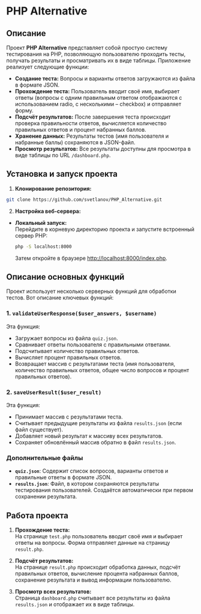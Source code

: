 # PHP Alternative

## Описание

Проект **PHP Alternative** представляет собой простую систему тестирования на PHP, позволяющую пользователю проходить тесты, получать результаты и просматривать их в виде таблицы. Приложение реализует следующие функции:

- **Создание теста:** Вопросы и варианты ответов загружаются из файла в формате JSON.
- **Прохождение теста:** Пользователь вводит своё имя, выбирает ответы (вопросы с одним правильным ответом отображаются с использованием radio, с несколькими – checkbox) и отправляет форму.
- **Подсчёт результатов:** После завершения теста происходит проверка правильности ответов, вычисляется количество правильных ответов и процент набранных баллов.
- **Хранение данных:** Результаты тестов (имя пользователя и набранные баллы) сохраняются в JSON-файл.
- **Просмотр результатов:** Все результаты доступны для просмотра в виде таблицы по URL `/dashboard.php`.

## Установка и запуск проекта

1. **Клонирование репозитория:**

```bash
git clone https://github.com/svetlanov/PHP_Alternative.git
```

2. **Настройка веб-сервера:**

- **Локальный запуск:**  
  Перейдите в корневую директорию проекта и запустите встроенный сервер PHP:
  ```bash
  php -S localhost:8000
  ```
  Затем откройте в браузере [http://localhost:8000/index.php](http://localhost:8000/index.php).


## Описание основных функций

Проект использует несколько серверных функций для обработки тестов. Вот описание ключевых функций:

### 1. `validateUserResponse($user_answers, $username)`

Эта функция:
- Загружает вопросы из файла `quiz.json`.
- Сравнивает ответы пользователя с правильными ответами.
- Подсчитывает количество правильных ответов.
- Вычисляет процент правильных ответов.
- Возвращает массив с результатами теста (имя пользователя, количество правильных ответов, общее число вопросов и процент правильных ответов).


### 2. `saveUserResult($user_result)`

Эта функция:
- Принимает массив с результатами теста.
- Считывает предыдущие результаты из файла `results.json` (если файл существует).
- Добавляет новый результат к массиву всех результатов.
- Сохраняет обновлённый массив обратно в файл `results.json`.

### Дополнительные файлы

- **`quiz.json`**: Содержит список вопросов, варианты ответов и правильные ответы в формате JSON.
- **`results.json`**: Файл, в котором сохраняются результаты тестирования пользователей. Создаётся автоматически при первом сохранении результата.

## Работа проекта

1. **Прохождение теста:**  
   На странице `test.php` пользователь вводит своё имя и выбирает ответы на вопросы. Форма отправляет данные на страницу `result.php`.

2. **Подсчёт результатов:**  
   На странице `result.php` происходит обработка данных, подсчёт правильных ответов, вычисление процента набранных баллов, сохранение результата и вывод информации пользователю.

3. **Просмотр всех результатов:**  
   Страница `dashboard.php` считывает все результаты из файла `results.json` и отображает их в виде таблицы.

